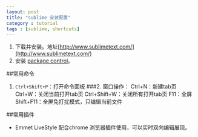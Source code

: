```yaml
---
layout: post
title: "sublime 安装配置"
category : tutorial
tags : [sublime, shortcuts]
---
```



1. 下载并安装。地址[http://www.sublimetext.com/](http://www.sublimetext.com/)
2. 安装 [package control](https://sublime.wbond.net/installation)。

##常用命令
 1. `Ctrl+Shift+P`：打开命令面板
###2. 窗口操作：
    Ctrl+N：新建tab页
    Ctrl+W：关闭当前打开tab页
    Ctrl+Shift+W：关闭所有打开tab页
    F11：全屏
    Shift+F11：全屏免打扰模式，只编辑当前文件


##常用插件
 - Emmet LiveStyle 配合chrome 浏览器插件使用，可以实时双向编辑展现。